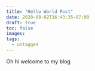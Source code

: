 ```yaml
---
title: "Hello World Post"
date: 2020-08-02T16:43:35-07:00
draft: true
toc: false
images:
tags:
  - untagged
---
```


Oh hi welcome to my blog